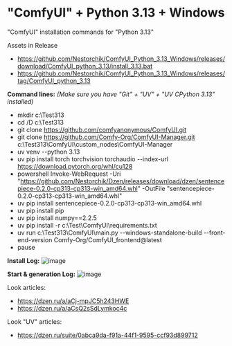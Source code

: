 # "ComfyUI" + Python 3.13 + Windows
"ComfyUI" installation commands for "Python 3.13" 

Assets in Release 
- https://github.com/Nestorchik/ComfyUI_Python_3.13_Windows/releases/download/ComfyUI_python_3.13/install_3.13.bat
- https://github.com/Nestorchik/ComfyUI_Python_3.13_Windows/releases/tag/ComfyUI_python_3.13

**Command lines:**
_(Make sure you have "Git" + "UV" + "UV CPython 3.13" installed)_
- mkdir c:\Test313
- cd /D c:\Test313
- git clone https://github.com/comfyanonymous/ComfyUI.git
- git clone https://github.com/Comfy-Org/ComfyUI-Manager.git c:\Test313\ComfyUI\custom_nodes\ComfyUI-Manager
- uv venv --python 3.13
- uv pip install torch torchvision torchaudio --index-url https://download.pytorch.org/whl/cu128
- powershell Invoke-WebRequest -Uri "https://github.com/Nestorchik/Dzen/releases/download/dzen/sentencepiece-0.2.0-cp313-cp313-win_amd64.whl" -OutFile "sentencepiece-0.2.0-cp313-cp313-win_amd64.whl"
- uv pip install sentencepiece-0.2.0-cp313-cp313-win_amd64.whl
- uv pip install pip
- uv pip install numpy==2.2.5
- uv pip install -r c:\Test\ComfyUI\requirements.txt
- uv run c:\Test313\ComfyUI\main.py --windows-standalone-build --front-end-version Comfy-Org/ComfyUI_frontend@latest
- pause

**Install Log:**
![image](https://github.com/user-attachments/assets/49de38fe-ee25-4712-b40e-8f6ad59a48fa)

**Start & generation Log:**
![image](https://github.com/user-attachments/assets/72ff39a5-5a18-43e5-bda3-73223e2d1320)

Look articles:
- https://dzen.ru/a/aCj-mpJC5h243HWE
- https://dzen.ru/a/aCsQ2sSdLymkoc4c

Look "UV" articles:
- https://dzen.ru/suite/0abca9da-f91a-44f1-9595-ccf93d899712


